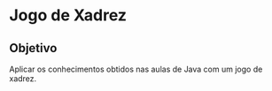 # Jogo de Xadrez

## Objetivo
Aplicar os conhecimentos obtidos nas aulas de Java com um jogo de xadrez.

